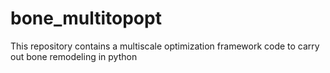 # bone_multitopopt
This repository contains a multiscale optimization framework code to carry out bone remodeling in python
